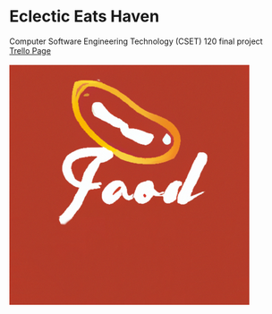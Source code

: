 # Eclectic Eats Haven

Computer Software Engineering Technology (CSET) 120 final project\
[Trello Page](https://trello.com/b/EjmonI7i/cset-120-final)
\
\
!["Logo"](src/assets/logo.png "Made by DALL-E 2")
